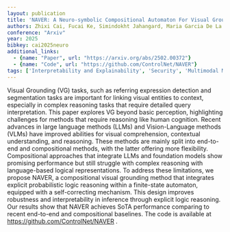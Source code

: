 ```yaml
---
layout: publication
title: 'NAVER: A Neuro-symbolic Compositional Automaton For Visual Grounding With Explicit Logic Reasoning'
authors: Zhixi Cai, Fucai Ke, Simindokht Jahangard, Maria Garcia De La Banda, Reza Haffari, Peter J. Stuckey, Hamid Rezatofighi
conference: "Arxiv"
year: 2025
bibkey: cai2025neuro
additional_links:
  - {name: "Paper", url: "https://arxiv.org/abs/2502.00372"}
  - {name: "Code", url: "https://github.com/ControlNet/NAVER"}
tags: ['Interpretability and Explainability', 'Security', 'Multimodal Models', 'Has Code']
---
```

Visual Grounding (VG) tasks, such as referring expression detection and
segmentation tasks are important for linking visual entities to context,
especially in complex reasoning tasks that require detailed query
interpretation. This paper explores VG beyond basic perception, highlighting
challenges for methods that require reasoning like human cognition. Recent
advances in large language methods (LLMs) and Vision-Language methods (VLMs)
have improved abilities for visual comprehension, contextual understanding, and
reasoning. These methods are mainly split into end-to-end and compositional
methods, with the latter offering more flexibility. Compositional approaches
that integrate LLMs and foundation models show promising performance but still
struggle with complex reasoning with language-based logical representations. To
address these limitations, we propose NAVER, a compositional visual grounding
method that integrates explicit probabilistic logic reasoning within a
finite-state automaton, equipped with a self-correcting mechanism. This design
improves robustness and interpretability in inference through explicit logic
reasoning. Our results show that NAVER achieves SoTA performance comparing to
recent end-to-end and compositional baselines. The code is available at
https://github.com/ControlNet/NAVER .
